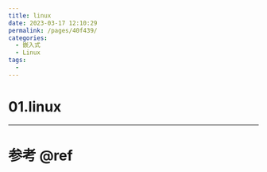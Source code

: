```yaml
---
title: linux
date: 2023-03-17 12:10:29
permalink: /pages/40f439/
categories: 
  - 嵌入式
  - Linux
tags: 
  - 
---
```

# 01.linux

---

# 参考 @ref